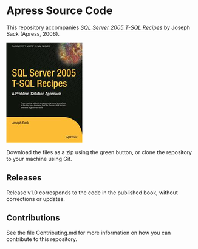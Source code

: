 # Apress Source Code

This repository accompanies [*SQL Server 2005 T-SQL Recipes*](http://www.apress.com/9781590595701) by Joseph Sack (Apress, 2006).

![Cover image](9781590595701.jpg)

Download the files as a zip using the green button, or clone the repository to your machine using Git.

## Releases

Release v1.0 corresponds to the code in the published book, without corrections or updates.

## Contributions

See the file Contributing.md for more information on how you can contribute to this repository.
